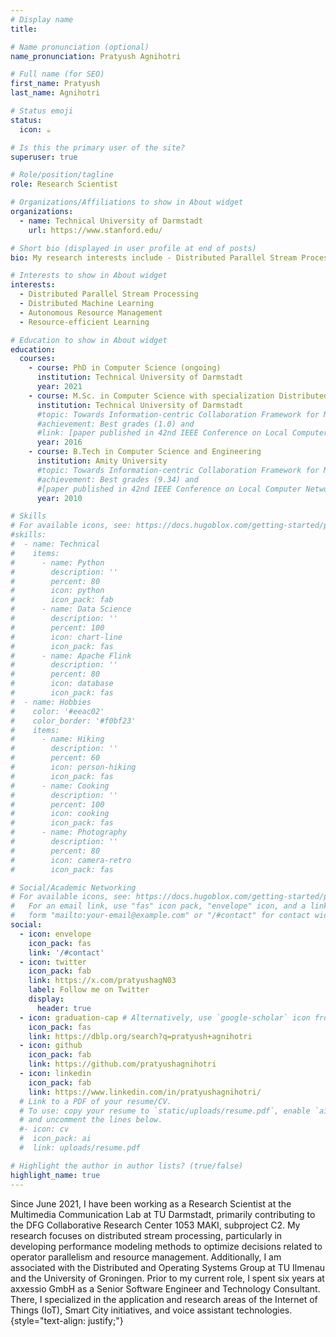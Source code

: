 ```yaml
---
# Display name
title: 

# Name pronunciation (optional)
name_pronunciation: Pratyush Agnihotri

# Full name (for SEO)
first_name: Pratyush
last_name: Agnihotri

# Status emoji
status:
  icon: ☕️

# Is this the primary user of the site?
superuser: true

# Role/position/tagline
role: Research Scientist

# Organizations/Affiliations to show in About widget
organizations:
  - name: Technical University of Darmstadt
    url: https://www.stanford.edu/

# Short bio (displayed in user profile at end of posts)
bio: My research interests include - Distributed Parallel Stream Processing, Distributed Machine Learning and Autonomous Resource Management.

# Interests to show in About widget
interests:
  - Distributed Parallel Stream Processing
  - Distributed Machine Learning 
  - Autonomous Resource Management
  - Resource-efficient Learning

# Education to show in About widget
education:
  courses:
    - course: PhD in Computer Science (ongoing)
      institution: Technical University of Darmstadt
      year: 2021
    - course: M.Sc. in Computer Science with specialization Distributed Software Systems
      institution: Technical University of Darmstadt
      #topic: Towards Information-centric Collaboration Framework for Mobile Crowd Sensing
      #achievement: Best grades (1.0) and 
      #link: [paper published in 42nd IEEE Conference on Local Computer Networks (LCN'17)](https://ieeexplore.ieee.org/abstract/document/8109329/)
      year: 2016
    - course: B.Tech in Computer Science and Engineering
      institution: Amity University
      #topic: Towards Information-centric Collaboration Framework for Mobile Crowd Sensing
      #achievement: Best grades (9.34) and 
      #[paper published in 42nd IEEE Conference on Local Computer Networks (LCN'17)](https://ieeexplore.ieee.org/abstract/document/8109329/)
      year: 2010

# Skills
# For available icons, see: https://docs.hugoblox.com/getting-started/page-builder/#icons
#skills:
#  - name: Technical
#    items:
#      - name: Python
#        description: ''
#        percent: 80
#        icon: python
#        icon_pack: fab
#      - name: Data Science
#        description: ''
#        percent: 100
#        icon: chart-line
#        icon_pack: fas
#      - name: Apache Flink
#        description: ''
#        percent: 80
#        icon: database
#        icon_pack: fas
#  - name: Hobbies
#    color: '#eeac02'
#    color_border: '#f0bf23'
#    items:
#      - name: Hiking
#        description: ''
#        percent: 60
#        icon: person-hiking
#        icon_pack: fas
#      - name: Cooking
#        description: ''
#        percent: 100
#        icon: cooking
#        icon_pack: fas
#      - name: Photography
#        description: ''
#        percent: 80
#        icon: camera-retro
#        icon_pack: fas

# Social/Academic Networking
# For available icons, see: https://docs.hugoblox.com/getting-started/page-builder/#icons
#   For an email link, use "fas" icon pack, "envelope" icon, and a link in the
#   form "mailto:your-email@example.com" or "/#contact" for contact widget.
social:
  - icon: envelope
    icon_pack: fas
    link: '/#contact'
  - icon: twitter
    icon_pack: fab
    link: https://x.com/pratyushagN03
    label: Follow me on Twitter
    display:
      header: true
  - icon: graduation-cap # Alternatively, use `google-scholar` icon from `ai` icon pack
    icon_pack: fas
    link: https://dblp.org/search?q=pratyush+agnihotri
  - icon: github
    icon_pack: fab
    link: https://github.com/pratyushagnihotri
  - icon: linkedin
    icon_pack: fab
    link: https://www.linkedin.com/in/pratyushagnihotri/
  # Link to a PDF of your resume/CV.
  # To use: copy your resume to `static/uploads/resume.pdf`, enable `ai` icons in `params.yaml`,
  # and uncomment the lines below.
  #- icon: cv
  #  icon_pack: ai
  #  link: uploads/resume.pdf

# Highlight the author in author lists? (true/false)
highlight_name: true
---
```


Since June 2021, I have been working as a Research Scientist at the Multimedia Communication Lab at TU Darmstadt, primarily contributing to the DFG Collaborative Research Center 1053 MAKI, subproject C2. My research focuses on distributed stream processing, particularly in developing performance modeling methods to optimize decisions related to operator parallelism and resource management. Additionally, I am associated with the Distributed and Operating Systems Group at TU Ilmenau and the University of Groningen. Prior to my current role, I spent six years at axxessio GmbH as a Senior Software Engineer and Technology Consultant. There, I specialized in the application and research areas of the Internet of Things (IoT), Smart City initiatives, and voice assistant technologies.
{style="text-align: justify;"}
